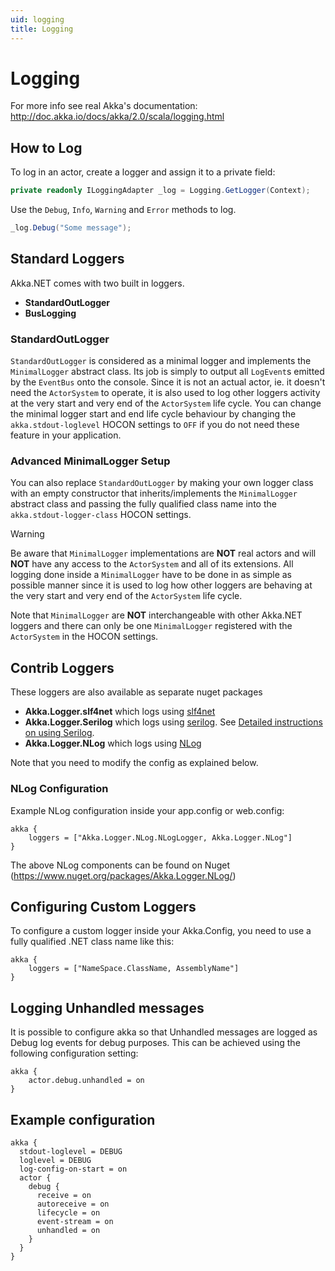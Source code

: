 ```yaml
---
uid: logging
title: Logging
---
```


# Logging
For more info see real Akka's documentation: http://doc.akka.io/docs/akka/2.0/scala/logging.html

## How to Log
To log in an actor, create a logger and assign it to a private field:

```csharp
private readonly ILoggingAdapter _log = Logging.GetLogger(Context);
```

Use the `Debug`, `Info`, `Warning` and `Error` methods to log.

```csharp
_log.Debug("Some message");
```

## Standard Loggers
Akka.NET comes with two built in loggers.

* __StandardOutLogger__
* __BusLogging__

### StandardOutLogger
`StandardOutLogger` is considered as a minimal logger and implements the `MinimalLogger` abstract
class. Its job is simply to output all `LogEvent`s emitted by the `EventBus` onto the console. 
Since it is not an actual actor, ie. it doesn't need the `ActorSystem` to operate, it is also 
used to log other loggers activity at the very start and very end of the `ActorSystem` life cycle. 
You can change the minimal logger start and end life cycle behaviour by changing the 
`akka.stdout-loglevel` HOCON settings to `OFF` if you do not need these feature in your application.

### Advanced MinimalLogger Setup
You can also replace `StandardOutLogger` by making your own logger class with an empty constructor 
that inherits/implements the `MinimalLogger` abstract class and passing the fully qualified class 
name into the `akka.stdout-logger-class` HOCON settings. 

> [!WARNING]
> Be aware that `MinimalLogger` implementations are __NOT__ real actors and will __NOT__ have any 
> access to the `ActorSystem` and all of its extensions. All logging done inside a `MinimalLogger` 
> have to be done in as simple as possible manner since it is used to log how other loggers are 
> behaving at the very start and very end of the `ActorSystem` life cycle.
> 
> Note that `MinimalLogger` are __NOT__ interchangeable with other Akka.NET loggers and there can 
> only be one `MinimalLogger` registered with the `ActorSystem` in the HOCON settings.

## Contrib Loggers
These loggers are also available as separate nuget packages

* __Akka.Logger.slf4net__ which logs using [slf4net](https://github.com/englishtown/slf4net)
* __Akka.Logger.Serilog__ which logs using [serilog](http://serilog.net/). See [Detailed instructions on using Serilog](xref:serilog).
* __Akka.Logger.NLog__  which logs using [NLog](http://nlog-project.org/)

Note that you need to modify the config as explained below.

### NLog Configuration
Example NLog configuration inside your app.config or web.config:
```hocon
akka {
	loggers = ["Akka.Logger.NLog.NLogLogger, Akka.Logger.NLog"]
}
```
The above NLog components can be found on Nuget (https://www.nuget.org/packages/Akka.Logger.NLog/)

## Configuring Custom Loggers

To configure a custom logger inside your Akka.Config, you need to use a fully qualified .NET class name like this:

```hocon
akka {
    loggers = ["NameSpace.ClassName, AssemblyName"]
}
```

## Logging Unhandled messages

It is possible to configure akka so that Unhandled messages are logged as Debug log events for debug purposes. This can be achieved using the following configuration setting:

```hocon
akka {
    actor.debug.unhandled = on
}
```
## Example configuration
```hocon
akka {
  stdout-loglevel = DEBUG
  loglevel = DEBUG
  log-config-on-start = on
  actor {
    debug {
      receive = on
      autoreceive = on
      lifecycle = on
      event-stream = on
      unhandled = on
    }
  }
}
```
